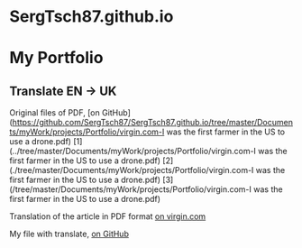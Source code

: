 # SergTsch87.github.io

# My Portfolio

## Translate EN -> UK

Original files of PDF, [on GitHub](https://github.com/SergTsch87/SergTsch87.github.io/tree/master/Documents/myWork/projects/Portfolio/virgin.com-I was the first farmer in the US to use a drone.pdf)
[1](../tree/master/Documents/myWork/projects/Portfolio/virgin.com-I was the first farmer in the US to use a drone.pdf)
[2](./tree/master/Documents/myWork/projects/Portfolio/virgin.com-I was the first farmer in the US to use a drone.pdf)
[3](/tree/master/Documents/myWork/projects/Portfolio/virgin.com-I was the first farmer in the US to use a drone.pdf)


Translation of the article in PDF format [on virgin.com](https://www.virgin.com/virgin-unite/business-innovation/i-was-first-farmer-us-use-drone)


My file with translate, [on GitHub](https://github.com/SergTsch87/SergTsch87.github.io/tree/master/Documents/myWork/projects/Portfolio/Translate.pdf)
